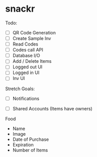 # snackr




Todo: 

* [ ] QR Code Generation
* [ ] Create Sample Inv
* [ ] Read Codes
* [ ] Codes call API
* [ ] Database I/O
* [ ] Add / Delete Items
* [ ] Logged out UI
* [ ] Logged in UI
* [ ] Inv UI

Stretch Goals:

* [ ] Notifications
* [ ] Shared Accounts (Items have owners)



Food
* Name
* Image
* Date of Purchase
* Expiration
* Number of Items
